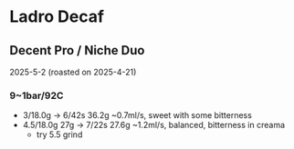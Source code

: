 # Ladro Decaf

## Decent Pro / Niche Duo

2025-5-2 (roasted on 2025-4-21)

### 9~1bar/92C

- 3/18.0g -> 6/42s 36.2g \~0.7ml/s, sweet with some bitterness
- 4.5/18.0g 27g -> 7/22s 27.6g \~1.2ml/s, balanced, bitterness in creama
  - try 5.5 grind
